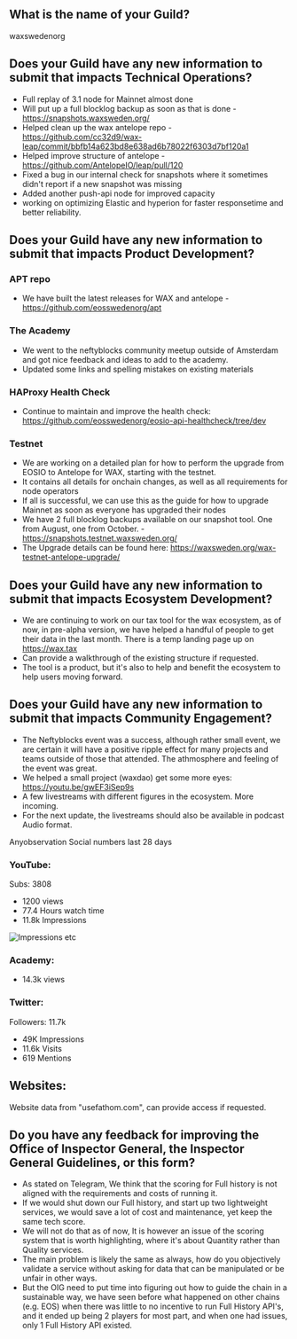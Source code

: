 ## What is the name of your Guild?

waxswedenorg

## Does your Guild have any new information to submit that impacts Technical Operations?
- Full replay of 3.1 node for Mainnet almost done
- Will put up a full blocklog backup as soon as that is done - https://snapshots.waxsweden.org/
- Helped clean up the wax antelope repo - https://github.com/cc32d9/wax-leap/commit/bbfb14a623bd8e638ad6b78022f6303d7bf120a1
- Helped improve structure of antelope - https://github.com/AntelopeIO/leap/pull/120
- Fixed a bug in our internal check for snapshots where it sometimes didn't report if a new snapshot was missing
- Added another push-api node for improved capacity
- working on optimizing Elastic and hyperion for faster responsetime and better reliability. 

## Does your Guild have any new information to submit that impacts Product Development?
### APT repo
- We have built the latest releases for WAX and antelope - https://github.com/eosswedenorg/apt

### The Academy
- We went to the neftyblocks community meetup outside of Amsterdam and got nice feedback and ideas to add to the academy. 
- Updated some links and spelling mistakes on existing materials

### HAProxy Health Check
- Continue to maintain and improve the health check: https://github.com/eosswedenorg/eosio-api-healthcheck/tree/dev

### Testnet
- We are working on a detailed plan for how to perform the upgrade from EOSIO to Antelope for WAX, starting with the testnet.
- It contains all details for onchain changes, as well as all requirements for node operators
- If all is successful, we can use this as the guide for how to upgrade Mainnet as soon as everyone has upgraded their nodes
- We have 2 full blocklog backups available on our snapshot tool. One from August, one from October. - https://snapshots.testnet.waxsweden.org/
- The Upgrade details can be found here: https://waxsweden.org/wax-testnet-antelope-upgrade/ 

## Does your Guild have any new information to submit that impacts Ecosystem Development?
- We are continuing to work on our tax tool for the wax ecosystem, as of now, in pre-alpha version, we have helped a handful of people to get their data in the last month. There is a temp landing page up on https://wax.tax
- Can provide a walkthrough of the existing structure if requested. 
- The tool is a product, but it's also to help and benefit the ecosystem to help users moving forward.

## Does your Guild have any new information to submit that impacts Community Engagement?
- The Neftyblocks event was a success, although rather small event, we are certain it will have a positive ripple effect for many projects and teams outside of those that attended. The athmosphere and feeling of the event was great.
- We helped a small project (waxdao) get some more eyes: https://youtu.be/gwEF3iSep9s 
- A few livestreams with different figures in the ecosystem. More incoming.
- For the next update, the livestreams should also be available in podcast Audio format. 

Anyobservation Social numbers last 28 days
### YouTube:
Subs: 3808
- 1200 views
- 77.4 Hours watch time
- 11.8k Impressions

![Impressions etc](https://media.waxsweden.org/2022/10/impressions_oct.png)

### Academy:
- 14.3k views

### Twitter:
Followers: 11.7k
- 49K Impressions
- 11.6k Visits
- 619 Mentions

## Websites:
Website data from "usefathom.com", can provide access if requested.

## Do you have any feedback for improving the Office of Inspector General, the Inspector General Guidelines, or this form?
- As stated on Telegram, We think that the scoring for Full history is not aligned with the requirements and costs of running it. 
- If we would shut down our Full history, and start up two lightweight services, we would save a lot of cost and maintenance, yet keep the same tech score. 
- We will not do that as of now, It is however an issue of the scoring system that is worth highlighting, where it's about Quantity rather than Quality services. 
- The main problem is likely the same as always, how do you objectively validate a service without asking for data that can be manipulated or be unfair in other ways.
- But the OIG need to put time into figuring out how to guide the chain in a sustainable way, we have seen before what happened on other chains (e.g. EOS) when there was little to no incentive to run Full History API's, and it ended up being 2 players for most part, and when one had issues, only 1 Full History API existed. 
